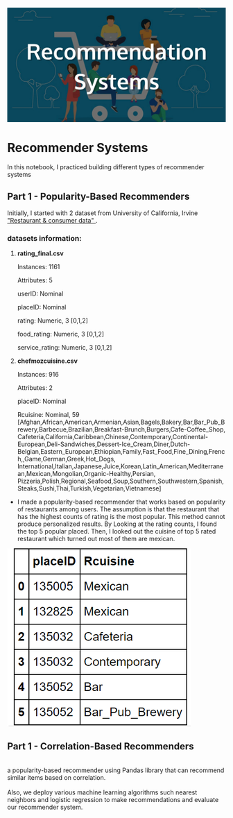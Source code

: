 <img src="https://github.com/nmshafie1993/RecommenderSystems/blob/master/Recommender%20system.jpeg" alt="RecommenderSystems"><br>
# Recommender Systems <br>
In this notebook, I practiced building different types of recommender systems <br>
## Part 1 - Popularity-Based Recommenders 
Initially, I started with 2 dataset from University of California, Irvine <a href="https://archive.ics.uci.edu/ml/datasets/Restaurant+%26+consumer+data"> "Restaurant & consumer data" </a>. <br>
### datasets information: 
1. <strong> rating_final.csv </strong> <br>
<ul> Instances: 1161 </ul>
<ul> Attributes: 5 </ul>
<ul> userID: Nominal </ul>
<ul> placeID: Nominal </ul>
<ul> rating: Numeric, 3 [0,1,2] </ul>
<ul> food_rating: Numeric, 3 [0,1,2] </ul>
<ul> service_rating: Numeric, 3 [0,1,2] </ul>

2. <strong> chefmozcuisine.csv </strong>
<ul> Instances: 916 </ul>
<ul>Attributes: 2 </ul>
<ul> placeID: Nominal </ul>
<ul> Rcuisine: Nominal, 59 [Afghan,African,American,Armenian,Asian,Bagels,Bakery,Bar,Bar_Pub_Brewery,Barbecue,Brazilian,Breakfast-Brunch,Burgers,Cafe-Coffee_Shop, Cafeteria,California,Caribbean,Chinese,Contemporary,Continental-European,Deli-Sandwiches,Dessert-Ice_Cream,Diner,Dutch-Belgian,Eastern_European,Ethiopian,Family,Fast_Food,Fine_Dining,French,,Game,German,Greek,Hot_Dogs, International,Italian,Japanese,Juice,Korean,Latin_American,Mediterranean,Mexican,Mongolian,Organic-Healthy,Persian, Pizzeria,Polish,Regional,Seafood,Soup,Southern,Southwestern,Spanish,Steaks,Sushi,Thai,Turkish,Vegetarian,Vietnamese] </ul>

- I made a popularity-based recommender that works based on popularity of restaurants among users. The assumption is that the restaurant that has the highest counts of rating is the most popular. This method cannot produce personalized results. By Looking at the rating counts, I found the top 5 popular placed. Then, I looked out the cuisine of top 5 rated restaurant which turned out most of them are mexican. 
<img src="https://github.com/nmshafie1993/RecommenderSystems/blob/master/1.PNG" alt="table_1">

## Part 1 - Correlation-Based Recommenders
<br>
a popularity-based recommender using Pandas library that can recommend similar items based on correlation. </br>
<br> Also, we deploy various machine learning algorithms such nearest neighbors and logistic regression to make recommendations and evaluate our recommender system. </br>
